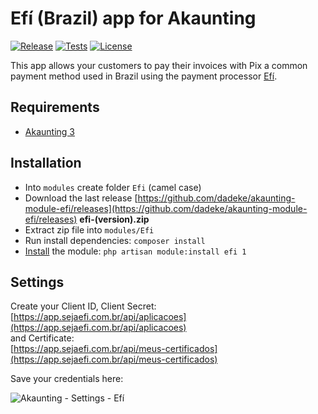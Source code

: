# Efí (Brazil) app for Akaunting

[![Release](https://img.shields.io/github/v/release/dadeke/akaunting-module-efi?label=release)](https://github.com/dadeke/akaunting-module-efi/releases)
[![Tests](https://github.com/dadeke/akaunting-module-efi/actions/workflows/tests.yml/badge.svg)](https://github.com/dadeke/akaunting-module-efi/actions)
[![License](https://img.shields.io/github/license/dadeke/akaunting-module-efi?label=license)](LICENSE.txt)

This app allows your customers to pay their invoices with Pix a common payment method used in Brazil using the payment processor [Efí](https://sejaefi.com.br).

## Requirements

- [Akaunting 3](https://github.com/akaunting/akaunting/releases)

## Installation

- Into `modules` create folder `Efi` (camel case)
- Download the last release [https://github.com/dadeke/akaunting-module-efi/releases](https://github.com/dadeke/akaunting-module-efi/releases) **efi-(version).zip**
- Extract zip file into `modules/Efi`
- Run install dependencies: `composer install`
- [Install](https://developer.akaunting.com/documentation/modules/#67474166c92e) the module: `php artisan module:install efi 1`

## Settings

Create your Client ID, Client Secret:  
[https://app.sejaefi.com.br/api/aplicacoes](https://app.sejaefi.com.br/api/aplicacoes)  
and Certificate:  
[https://app.sejaefi.com.br/api/meus-certificados](https://app.sejaefi.com.br/api/meus-certificados)

Save your credentials here:

![Akaunting - Settings - Efí](https://github.com/dadeke/akaunting-module-efi/assets/6050573/2b360976-8e18-4f28-bcee-6ba4630017b3)
